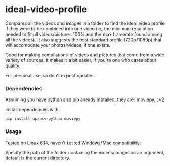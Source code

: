 # ideal-video-profile
Compares all the videos and images in a folder to find the ideal video profile if they were to be combined into one video (ie, the minimum resolution needed to fit all videos/pictures 100% and the max framerate found among all the videos). It also suggests the best standard profile (720p/1080p) that will accomodate your photos/videos, if one exists.

Good for making compilations of videos and pictures that come from a wide variety of sources. It makes it a bit easier, if you're one who cares about quality.

For personal use, so don't expect updates.

### Dependencies
Assuming you have python and pip already installed, they are: moviepy, cv2

Install dependencies with:

`pip install opencv-python moviepy`

### Usage

Tested on Linux 6.14, haven't tested Windows/Mac compatibility.

Specify the path of the folder containing the videos/images as an argument, default is the current directory.
